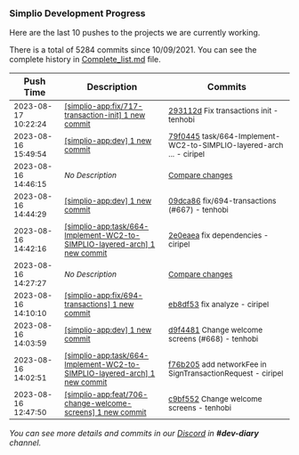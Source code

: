
### Simplio Development Progress

Here are the last 10 pushes to the projects we are currently working.

There is a total of 5284 commits since 10/09/2021. You can see the complete history in
 [Complete_list.md](Complete_list.md) file.

| Push Time | Description | Commits |
| --- | --- | --- |
| <sub>2023-08-17 10:22:24</sub> | <sub>[[simplio-app:fix/717-transaction-init] 1 new commit](https://github.com/SimplioOfficial/simplio-app/commit/293112d7ae068b39c933a2bd3de62045ce297c72)</sub> | <sub>[293112d](https://github.com/SimplioOfficial/simplio-app/commit/293112d7ae068b39c933a2bd3de62045ce297c72) Fix transactions init - tenhobi</sub> |
| <sub>2023-08-16 15:49:54</sub> | <sub>[[simplio-app:dev] 1 new commit](https://github.com/SimplioOfficial/simplio-app/commit/79f0445bb8e221b054ed6027a0e88f8297e44b30)</sub> | <sub>[79f0445](https://github.com/SimplioOfficial/simplio-app/commit/79f0445bb8e221b054ed6027a0e88f8297e44b30) task/664-Implement-WC2-to-SIMPLIO-layered-arch ... - ciripel</sub> |
| <sub>2023-08-16 14:46:15</sub> | <sub>_No Description_</sub> | <sub>[Compare changes](https://github.com/SimplioOfficial/simplio-app/compare/2e0eaea21e27...07f295fa661e)</sub> |
| <sub>2023-08-16 14:44:29</sub> | <sub>[[simplio-app:dev] 1 new commit](https://github.com/SimplioOfficial/simplio-app/commit/09dca86c95d09ae5f5c6b5fb861d041f27731861)</sub> | <sub>[09dca86](https://github.com/SimplioOfficial/simplio-app/commit/09dca86c95d09ae5f5c6b5fb861d041f27731861) fix/694-transactions (#667) - tenhobi</sub> |
| <sub>2023-08-16 14:42:16</sub> | <sub>[[simplio-app:task/664-Implement-WC2-to-SIMPLIO-layered-arch] 1 new commit](https://github.com/SimplioOfficial/simplio-app/commit/2e0eaea21e2754645c475b5109ae3283f63ba5fa)</sub> | <sub>[2e0eaea](https://github.com/SimplioOfficial/simplio-app/commit/2e0eaea21e2754645c475b5109ae3283f63ba5fa) fix dependencies - ciripel</sub> |
| <sub>2023-08-16 14:27:27</sub> | <sub>_No Description_</sub> | <sub>[Compare changes](https://github.com/SimplioOfficial/simplio-app/compare/f76b2051a049...089f7410d567)</sub> |
| <sub>2023-08-16 14:10:10</sub> | <sub>[[simplio-app:fix/694-transactions] 1 new commit](https://github.com/SimplioOfficial/simplio-app/commit/eb8df53ccc57ad3982993aab1993ea65e0852aa7)</sub> | <sub>[eb8df53](https://github.com/SimplioOfficial/simplio-app/commit/eb8df53ccc57ad3982993aab1993ea65e0852aa7) fix analyze - ciripel</sub> |
| <sub>2023-08-16 14:03:59</sub> | <sub>[[simplio-app:dev] 1 new commit](https://github.com/SimplioOfficial/simplio-app/commit/d9f448159b55f7aa01f3624088c2bfa8e1629f87)</sub> | <sub>[d9f4481](https://github.com/SimplioOfficial/simplio-app/commit/d9f448159b55f7aa01f3624088c2bfa8e1629f87) Change welcome screens (#668) - tenhobi</sub> |
| <sub>2023-08-16 14:02:51</sub> | <sub>[[simplio-app:task/664-Implement-WC2-to-SIMPLIO-layered-arch] 1 new commit](https://github.com/SimplioOfficial/simplio-app/commit/f76b2051a049ea9244f5eab6433564f4dfd9cdae)</sub> | <sub>[f76b205](https://github.com/SimplioOfficial/simplio-app/commit/f76b2051a049ea9244f5eab6433564f4dfd9cdae) add networkFee in SignTransactionRequest - ciripel</sub> |
| <sub>2023-08-16 12:47:50</sub> | <sub>[[simplio-app:feat/706-change-welcome-screens] 1 new commit](https://github.com/SimplioOfficial/simplio-app/commit/c9bf55206b457fe331c6adb8a8e6988230e58cf7)</sub> | <sub>[c9bf552](https://github.com/SimplioOfficial/simplio-app/commit/c9bf55206b457fe331c6adb8a8e6988230e58cf7) Change welcome screens - tenhobi</sub> |

_You can see more details and commits in our [Discord](https://discord.gg/aKhjuwZmdP) in **#dev-diary** channel._
